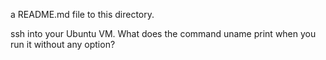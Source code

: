 a README.md file to this directory.

ssh into your Ubuntu VM. What does the command uname print when you run it without any option?
